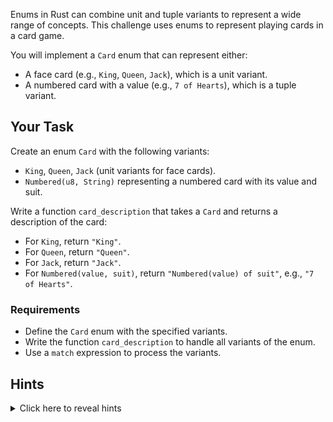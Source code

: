 Enums in Rust can combine unit and tuple variants to represent a wide range of concepts. This challenge uses enums to represent playing cards in a card game.

You will implement a `Card` enum that can represent either:

- A face card (e.g., `King`, `Queen`, `Jack`), which is a unit variant.
- A numbered card with a value (e.g., `7 of Hearts`), which is a tuple variant.

## Your Task

Create an enum `Card` with the following variants:

- `King`, `Queen`, `Jack` (unit variants for face cards).
- `Numbered(u8, String)` representing a numbered card with its value and suit.

Write a function `card_description` that takes a `Card` and returns a description of the card:

- For `King`, return `"King"`.
- For `Queen`, return `"Queen"`.
- For `Jack`, return `"Jack"`.
- For `Numbered(value, suit)`, return `"Numbered(value) of suit"`, e.g., `"7 of Hearts"`.

### Requirements

- Define the `Card` enum with the specified variants.
- Write the function `card_description` to handle all variants of the enum.
- Use a `match` expression to process the variants.

## Hints

<details>
<summary>Click here to reveal hints</summary>

- Use the `match` statement to handle each enum variant.
- String interpolation can be done with the `format!` macro for the `Numbered` variant.
- Unit variants like `King`, `Queen`, and `Jack` are simple cases in a `match`.

</details>
